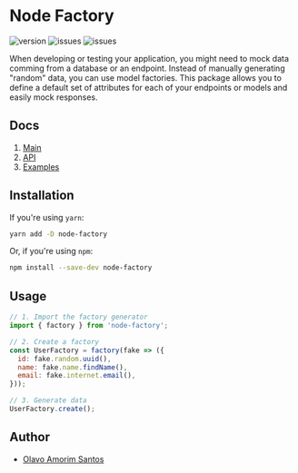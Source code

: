 # Node Factory

![version](https://img.shields.io/npm/v/node-factory.svg)
![issues](https://img.shields.io/github/issues/olavoasantos/node-factory.svg)
![issues](https://img.shields.io/github/issues-pr/olavoasantos/node-factory.svg)

When developing or testing your application, you might need to mock data comming from a database or an endpoint. Instead of manually generating "random" data, you can use model factories.
This package allows you to define a default set of attributes for each of your endpoints or models and easily mock responses.

## Docs

1. [Main](https://olavoasantos.github.io/node-factory/)
2. [API](https://olavoasantos.github.io/node-factory/api/factory)
3. [Examples](https://olavoasantos.github.io/node-factory/api/factory)

## Installation

If you're using `yarn`:

```bash
yarn add -D node-factory
```

Or, if you're using `npm`:

```bash
npm install --save-dev node-factory
```

## Usage

```js
// 1. Import the factory generator
import { factory } from 'node-factory';

// 2. Create a factory
const UserFactory = factory(fake => ({
  id: fake.random.uuid(),
  name: fake.name.findName(),
  email: fake.internet.email(),
}));

// 3. Generate data
UserFactory.create();
```

## Author

- [Olavo Amorim Santos](https://github.com/olavoasantos)
